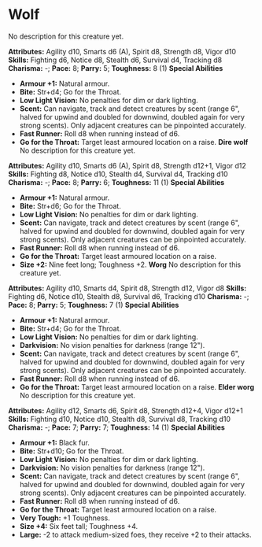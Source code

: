 # Wolf

No description for this creature yet.

**Attributes:** Agility d10, Smarts d6 (A), Spirit d8, Strength d8,
Vigor d10
**Skills:** Fighting d6, Notice d8, Stealth d6, Survival d4, Tracking
d8
**Charisma:** -; **Pace:** 8; **Parry:** 5; **Toughness:** 8 (1)
**Special Abilities**

- **Armour +1:** Natural armour.
- **Bite:** Str+d4; Go for the Throat.
- **Low Light Vision:** No penalties for dim or dark lighting.
- **Scent:** Can navigate, track and detect creatures by scent (range
6", halved for upwind and doubled for downwind, doubled again for very
strong scents). Only adjacent creatures can be pinpointed accurately.
- **Fast Runner:** Roll d8 when running instead of d6.
- **Go for the Throat:** Target least armoured location on a raise.
**Dire wolf**
No description for this creature yet.

**Attributes:** Agility d10, Smarts d6 (A), Spirit d8, Strength d12+1,
Vigor d12
**Skills:** Fighting d8, Notice d10, Stealth d4, Survival d4, Tracking
d10
**Charisma:** -; **Pace:** 8; **Parry:** 6; **Toughness:** 11 (1)
**Special Abilities**

- **Armour +1:** Natural armour.
- **Bite:** Str+d6; Go for the Throat.
- **Low Light Vision:** No penalties for dim or dark lighting.
- **Scent:** Can navigate, track and detect creatures by scent (range
6", halved for upwind and doubled for downwind, doubled again for very
strong scents). Only adjacent creatures can be pinpointed accurately.
- **Fast Runner:** Roll d8 when running instead of d6.
- **Go for the Throat:** Target least armoured location on a raise.
- **Size +2:** Nine feet long; Toughness +2.
**Worg**
No description for this creature yet.

**Attributes:** Agility d10, Smarts d4, Spirit d8, Strength d12, Vigor
d8
**Skills:** Fighting d6, Notice d10, Stealth d8, Survival d6, Tracking
d10
**Charisma:** -; **Pace:** 8; **Parry:** 5; **Toughness:** 7 (1)
**Special Abilities**

- **Armour +1:** Natural armour.
- **Bite:** Str+d4; Go for the Throat.
- **Low Light Vision:** No penalties for dim or dark lighting.
- **Darkvision:** No vision penalties for darkness (range 12").
- **Scent:** Can navigate, track and detect creatures by scent (range
6", halved for upwind and doubled for downwind, doubled again for very
strong scents). Only adjacent creatures can be pinpointed accurately.
- **Fast Runner:** Roll d8 when running instead of d6.
- **Go for the Throat:** Target least armoured location on a raise.
**Elder worg**
No description for this creature yet.

**Attributes:** Agility d12, Smarts d6, Spirit d8, Strength d12+4, Vigor
d12+1
**Skills:** Fighting d10, Notice d10, Stealth d8, Survival d8, Tracking
d10
**Charisma:** -; **Pace:** 7; **Parry:** 7; **Toughness:** 14 (1)
**Special Abilities**

- **Armour +1:** Black fur.
- **Bite:** Str+d10; Go for the Throat.
- **Low Light Vision:** No penalties for dim or dark lighting.
- **Darkvision:** No vision penalties for darkness (range 12").
- **Scent:** Can navigate, track and detect creatures by scent (range
6", halved for upwind and doubled for downwind, doubled again for very
strong scents). Only adjacent creatures can be pinpointed accurately.
- **Fast Runner:** Roll d8 when running instead of d6.
- **Go for the Throat:** Target least armoured location on a raise.
- **Very Tough:** +1 Toughness.
- **Size +4:** Six feet tall; Toughness +4.
- **Large:** -2 to attack medium-sized foes, they receive +2 to their
attacks.
